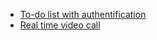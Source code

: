 - [To-do list with authentification](https://github.com/vacu9708/Web-development/tree/main/To-do%20list%20with%20authentification)
- [Real time video call](https://github.com/vacu9708/Web-development/tree/main/side%20projects/Real%20time%20video%20calll)
